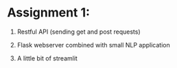 # Assignment 1: 

1. Restful API (sending get and post requests)

2. Flask webserver combined with small NLP application

3. A little bit of streamlit
